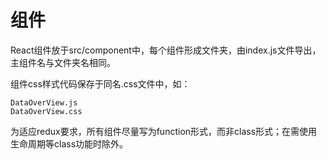 # 组件

React组件放于src/component中，每个组件形成文件夹，由index.js文件导出，主组件名与文件夹名相同。

组件css样式代码保存于同名.css文件中，如：

```
DataOverView.js
DataOverView.css
```

为适应redux要求，所有组件尽量写为function形式，而非class形式；在需使用生命周期等class功能时除外。

